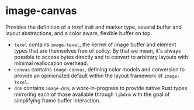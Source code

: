 # image-canvas

Provides the definition of a *texel* trait and marker type, several buffer and
layout abstractions, and a color aware, flexible buffer on top.

- `texel` contains `image-texel`, the kernel of image buffer and element types
  that are themselves free of policy. By that we mean, it's always possible to
  access bytes directly and to convert to arbitrary layouts with minimal
  reallocation overhead.
- `canvas` contains `image-canvas`, defining color models and conversion to
  provide an opinionated default within the layout framework of `image-texel`.
- `drm` contains `image-drm`, a work-in-progress to provide native Rust types
  mirroring each of those available through `libdrm` with the goal of
  simplifying frame buffer interaction.
